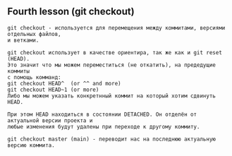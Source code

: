## Fourth lesson (git checkout)

    git checkout - используется для перемещения между коммитами, версиями отдельных файлов,
    и ветками.

    git checkout использует в качестве ориентира, так же как и git reset (HEAD).
    Это значит что мы можем переместиться (не откатить), на предедущие коммиты
    с помощь комманд:
    git checkout HEAD^  (or ^^ and more)
    git checkout HEAD~1 (or more)
    Либо мы можем указать конкретнный коммит на который хотим сдвинуть HEAD.

    При этом HEAD находиться в состоянии DETACHED. Он отделён от актуальной версии проекта и
    любые изменения будут удалены при переходе к другому коммиту.

    git checkout master (main) - переводит нас на последнюю актуальную версию коммита.
